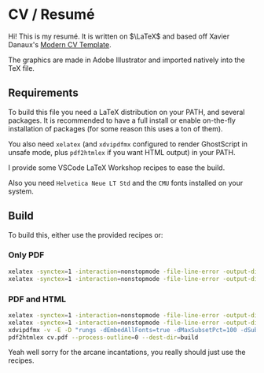 # CV / Resumé

Hi! This is my resumé. It is written on $\LaTeX$ and based off Xavier Danaux's [Modern CV Template](https://www.latextemplates.com/template/moderncv-cv-and-cover-letter).

The graphics are made in Adobe Illustrator and imported natively into the TeX file.

## Requirements

To build this file you need a LaTeX distribution on your PATH, and several packages. It is recommended to have a full install or enable on-the-fly installation of packages (for some reason this uses a ton of them).

You also need `xelatex` (and `xdvipdfmx` configured to render GhostScript in unsafe mode, plus `pdf2htmlex` if you want HTML output) in your PATH.

I provide some VSCode LaTeX Workshop recipes to ease the build.

Also you need `Helvetica Neue LT Std` and the `CMU` fonts installed on your system.

## Build

To build this, either use the provided recipes or:

### Only PDF

``` bash
xelatex -synctex=1 -interaction=nonstopmode -file-line-error -output-directory=build cv.tex
xelatex -synctex=1 -interaction=nonstopmode -file-line-error -output-directory=build cv.tex
```

### PDF and HTML

``` bash
xelatex -synctex=1 -interaction=nonstopmode -file-line-error -output-directory=build -no-pdf cv.tex
xelatex -synctex=1 -interaction=nonstopmode -file-line-error -output-directory=build -no-pdf cv.tex
xdvipdfmx -v -E -D "rungs -dEmbedAllFonts=true -dMaxSubsetPct=100 -dSubsetFonts=true -dInterpolateControl=-1 -dWRITESYSTEMDICT -dNOOUTERSAVE -dALLOWPSTRANSPARENCY -dSAFER --permit-file-all=/usr/share/texfm-dist/* -dNOPAUSE -dBATCH -dEPSCrop -sPAPERSIZE=a0 -sDEVICE=pdfwrite -dCompatibilityLevel=%v -dAutoFilterGrayImages=false -dGrayImageFilter=/FlateEncode -dAutoFilterColorImages=false -dColorImageFilter=/FlateEncode -dAutoRotatePages=/None -dDOPDFMARKS -sOutputFile='%o' '%i' -c quit" cv.xdv
pdf2htmlex cv.pdf --process-outline=0 --dest-dir=build
```

Yeah well sorry for the arcane incantations, you really should just use the recipes.
